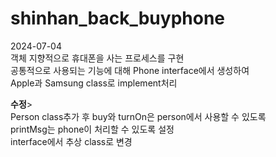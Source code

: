 # shinhan_back_buyphone

2024-07-04</br>
객체 지향적으로 휴대폰을 사는 프로세스를 구현</br>
공통적으로 사용되는 기능에 대해 Phone interface에서 생성하여</br>
Apple과 Samsung class로 implement처리


**수정**></br>
Person class추가 후 buy와 turnOn은 person에서 사용할 수 있도록</br>
printMsg는 phone이 처리할 수 있도록 설정</br>
interface에서 추상 class로 변경
